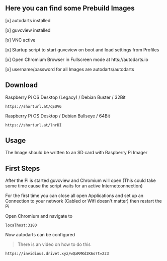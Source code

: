 ## Here you can find some Prebuild Images

[x] autodarts installed

[x] guvcview installed

[x] VNC active

[x] Startup script to start guvcview on boot and load settings from Profiles

[x] Open Chromium Browser in Fullscreen mode at htts://autodarts.io

[x] username/password for all Images are autodarts/autodarts


## Download

Raspberry Pi OS Desktop (Legacy) / Debian Buster / 32Bit
```
https://shorturl.at/qSUV6
```

Raspberry Pi OS Desktop / Debian Bullseye / 64Bit
```
https://shorturl.at/lnrDI
```


## Usage

The Image should be written to an SD card with Raspberry Pi Imager

## First Steps

After the Pi is started guvcview and Chromium will open (This could take some time cause the script waits for an active Internetconnection)

For the first time you can close all open Applications and set up an Connection to your network (Cabled or Wifi doesn't matter) then restart the Pi


Open Chromium and navigate to
```
localhost:3180
```

Now autodarts can be configured

> There is an video on how to do this
```
https://invidious.drivet.xyz/wQxRMKd2K6o?t=223
```
